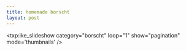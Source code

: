 ```yaml
---
title: homemade borscht    
layout: post
---
```


<txp:ike_slideshow category="borscht" loop="1" show="pagination" mode='thumbnails' />